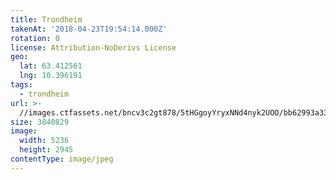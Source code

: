 ```yaml
---
title: Trondheim
takenAt: '2018-04-23T19:54:14.000Z'
rotation: 0
license: Attribution-NoDerivs License
geo:
  lat: 63.412561
  lng: 10.396191
tags:
  - trondheim
url: >-
  //images.ctfassets.net/bncv3c2gt878/5tHGgoyYryxNNd4nyk2UOO/bb62993a3344ebe5f17bbedd5468661a/trondheim_40996375314_o
size: 3840829
image:
  width: 5236
  height: 2945
contentType: image/jpeg
---
```



